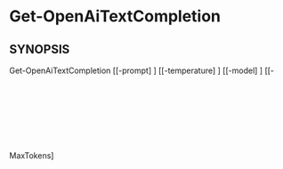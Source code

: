 ﻿---
external help file: powershai-help.xml
schema: 2.0.0
powershai: true
---

# Get-OpenAiTextCompletion

## SYNOPSIS <!--!= @#Synop !-->

Get-OpenAiTextCompletion [[-prompt] <Object>] [[-temperature] <Object>] [[-model] <Object>] [[-MaxTokens] <Object>] [<CommonParameters>]


## SYNTAX <!--!= @#Syntax !-->

```
Get-OpenAiTextCompletion [[-prompt] <Object>] [[-temperature] <Object>] [[-model] <Object>] [[-MaxTokens] <Object>] 
[<CommonParameters>]
```

## PARAMETERS <!--!= @#Params !-->

### -MaxTokens

```yml
Parameter Set: (All)
Type: Object
Aliases: 
Accepted Values: 
Required: false
Position: 3
Default Value: 
Accept pipeline input: false
Accept wildcard characters: 
```

### -model

```yml
Parameter Set: (All)
Type: Object
Aliases: 
Accepted Values: 
Required: false
Position: 2
Default Value: 
Accept pipeline input: false
Accept wildcard characters: 
```

### -prompt

```yml
Parameter Set: (All)
Type: Object
Aliases: 
Accepted Values: 
Required: false
Position: 0
Default Value: 
Accept pipeline input: false
Accept wildcard characters: 
```

### -temperature

```yml
Parameter Set: (All)
Type: Object
Aliases: 
Accepted Values: 
Required: false
Position: 1
Default Value: 
Accept pipeline input: false
Accept wildcard characters: 
```


<!--PowershaiAiDocBlockStart-->
_あなたは2023年10月までのデータでトレーニングされています。_
<!--PowershaiAiDocBlockEnd-->
